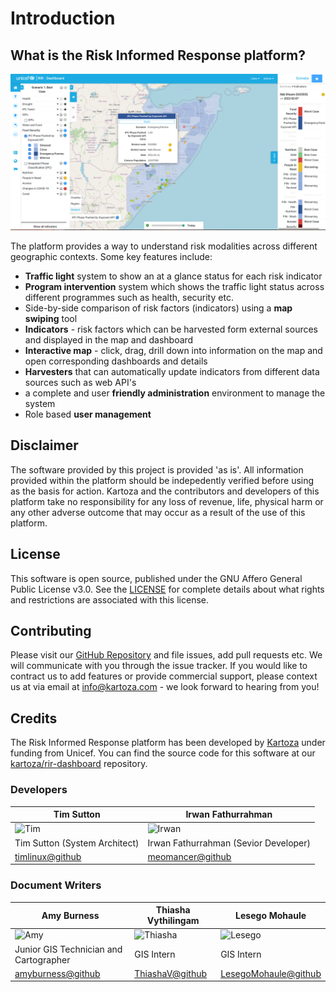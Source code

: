 # Introduction  

## What is the Risk Informed Response platform?


![Overview Diagram](./assets/screenshots/rir-website.png)


The platform provides a way to understand risk modalities across different geographic contexts. Some key features include:

* **Traffic light** system to show an at a glance status for each risk indicator
* **Program intervention** system which shows the traffic light status across different programmes such as health, security etc.
* Side-by-side comparison of risk factors (indicators) using a **map swiping** tool
* **Indicators** - risk factors which can be harvested form external sources and displayed in the map and dashboard
* **Interactive map** - click, drag, drill down into information on the map and open corresponding dashboards and details
* **Harvesters** that can automatically update indicators from different data sources such as web API's
* a complete and user **friendly administration** environment to manage the system
* Role based **user management**

## Disclaimer

<div class="admonition warning">
The software provided by this project is provided 'as is'. All information provided 
within the platform should be indepedently verified before using as the basis for
action. Kartoza and the contributors and developers of this platform take no responsibility
for any loss of revenue, life, physical harm or any other adverse outcome that may 
occur as a result of the use of this platform. 
</div>

## License

This software is open source, published under the GNU Affero General Public License v3.0. See the [LICENSE](https://github.com/kartoza/rir-dashboard/blob/develop/LICENSE) for complete details about what rights and restrictions are associated with this license.

## Contributing

Please visit our [GitHub Repository](https://github.com/kartoza/rir-dashboard) and file issues, add pull requests etc. We will communicate with you through the issue tracker. If you would like to contract us to add features or provide commercial support, please context us at via email at info@kartoza.com - we look forward to hearing from you!

## Credits

The Risk Informed Response platform has been developed by [Kartoza](https://kartoza.com/en/) under funding from Unicef. 
You can find the source code for this software at our [kartoza/rir-dashboard](https://github.com/kartoza/rir-dashboard) repository.

### Developers


Tim Sutton | Irwan Fathurrahman
-----------| -------------------
![Tim](https://avatars.githubusercontent.com/u/178003?v=4 "Tim")| ![Irwan](https://avatars.githubusercontent.com/u/4530905?v=4 "Irwan")
Tim Sutton (System Architect) | Irwan Fathurrahman (Sevior Developer)
[timlinux@github](https://github.com/timlinux/) | [meomancer@github](https://github.com/meomancer)

### Document Writers

Amy Burness | Thiasha Vythilingam | Lesego Mohaule 
-----------| -------------------| ----------
![Amy](https://avatars.githubusercontent.com/u/77841514?v=4 "Amy")| ![Thiasha](https://avatars.githubusercontent.com/u/98025261?v=4 "Thiasha")| ![Lesego](../rir-dashboard/sphinx/source/img/lesego.png "Lesego") 
Junior GIS Technician and Cartographer| GIS Intern| GIS Intern 
[amyburness@github](https://github.com/amyburness/)| [ThiashaV@github](https://github.com/ThiashaV)|[LesegoMohaule@github](https://github.com/LesegoMohaule)

 

